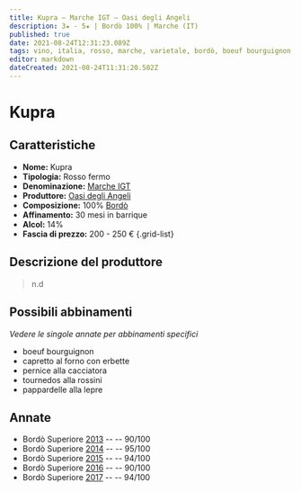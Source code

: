 ```yaml
---
title: Kupra – Marche IGT – Oasi degli Angeli
description: 3★ - 5★ | Bordò 100% | Marche (IT)
published: true
date: 2021-08-24T12:31:23.089Z
tags: vino, italia, rosso, marche, varietale, bordò, boeuf bourguignon, capretto al forno con erbette, pernice alla cacciatora, tournedos alla rossini, pappardelle alla lepre, 200 - 250 €, 5 stelle
editor: markdown
dateCreated: 2021-08-24T11:31:20.502Z
---
```


# Kupra

## Caratteristiche
- **Nome:** Kupra
- **Tipologia:** Rosso fermo
- **Denominazione:** [Marche IGT](/denominazioni/Italia/Marche/IGT/Kupra)
- **Produttore:** [Oasi degli Angeli](/produttori/Italia/Marche/Oasi-degli-Angeli) 
- **Composizione:** 100% [Bordò](/vitigni/bacca-nera/bordo)
- **Affinamento:** 30 mesi in barrique
- **Alcol:** 14%
- **Fascia di prezzo:** 200 - 250 €
{.grid-list}

## Descrizione del produttore

> n.d

## Possibili abbinamenti
*Vedere le singole annate per abbinamenti specifici*

- boeuf bourguignon
- capretto al forno con erbette
- pernice alla cacciatora
- tournedos alla rossini
- pappardelle alla lepre

## Annate
- Bordò Superiore [2013](/vini/Italia/Marche/Stefano-Mancinelli/Kupra/2013) -- <span class="star-4"></span> -- 90/100
- Bordò Superiore [2014](/vini/Italia/Marche/Stefano-Mancinelli/Kupra/2014) -- <span class="star-5"></span> -- 95/100
- Bordò Superiore [2015](/vini/Italia/Marche/Stefano-Mancinelli/Kupra/2015) -- <span class="star-5"></span> -- 94/100
- Bordò Superiore [2016](/vini/Italia/Marche/Stefano-Mancinelli/Kupra/2016) -- <span class="star-4"></span> -- 90/100
- Bordò Superiore [2017](/vini/Italia/Marche/Stefano-Mancinelli/Kupra/2017) -- <span class="star-5"></span> -- 94/100



